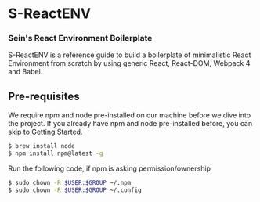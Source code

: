 # S-ReactENV 
### Sein's React Environment Boilerplate

S-ReactENV is a reference guide to build a boilerplate of minimalistic React Environment from scratch by using generic React, React-DOM, Webpack 4 and Babel.

## Pre-requisites
We require npm and node pre-installed on our machine before we dive into the project. If you already have npm and node pre-installed before, you can skip to Getting Started.
```sh
$ brew install node
$ npm install npm@latest -g
```

Run the following code, if npm is asking permission/ownership
```sh
$ sudo chown -R $USER:$GROUP ~/.npm
$ sudo chown -R $USER:$GROUP ~/.config
```